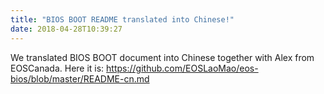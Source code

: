 ```yaml
---
title: "BIOS BOOT README translated into Chinese!"
date: 2018-04-28T10:39:27
---
```


We translated BIOS BOOT document into Chinese together with Alex from EOSCanada. Here it is: https://github.com/EOSLaoMao/eos-bios/blob/master/README-cn.md
